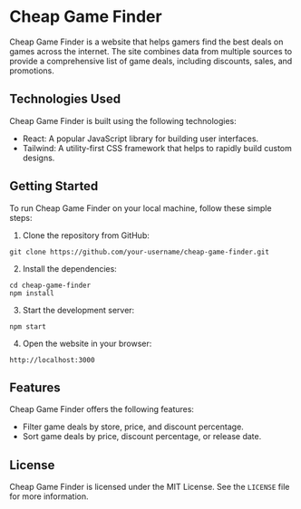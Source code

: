 # Cheap Game Finder

Cheap Game Finder is a website that helps gamers find the best deals on games across the internet. The site combines data from multiple sources to provide a comprehensive list of game deals, including discounts, sales, and promotions.

## Technologies Used

Cheap Game Finder is built using the following technologies:

- React: A popular JavaScript library for building user interfaces.
- Tailwind: A utility-first CSS framework that helps to rapidly build custom designs.

## Getting Started

To run Cheap Game Finder on your local machine, follow these simple steps:

1. Clone the repository from GitHub:

```
git clone https://github.com/your-username/cheap-game-finder.git
```

2. Install the dependencies:

```
cd cheap-game-finder
npm install
```

3. Start the development server:

```
npm start
```

4. Open the website in your browser:

```
http://localhost:3000
```

## Features

Cheap Game Finder offers the following features:

- Filter game deals by store, price, and discount percentage.
- Sort game deals by price, discount percentage, or release date.

## License

Cheap Game Finder is licensed under the MIT License. See the `LICENSE` file for more information.
